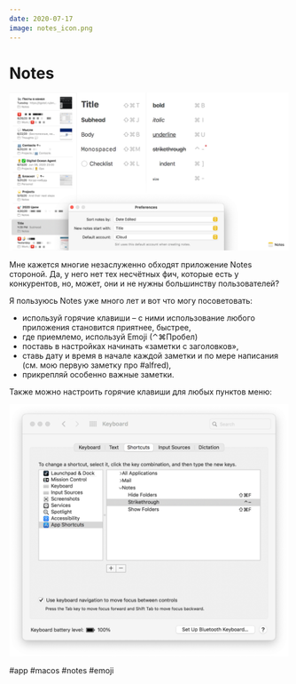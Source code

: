 ```yaml
---
date: 2020-07-17
image: notes_icon.png
---
```


# Notes

![Notes screenshot](notes.png "Notes screenshot")

Мне кажется многие незаслуженно обходят приложение Notes стороной.
Да, у него нет тех несчётных фич, которые есть у конкурентов, но, может, они и не нужны большинству пользователей?

Я пользуюсь Notes уже много лет и вот что могу посоветовать:

- используй горячие клавиши – с ними использование любого приложения становится приятнее, быстрее,
- где приемлемо, используй Emoji (⌃⌘Пробел)
- поставь в настройках начинать «заметки с заголовков»,
- ставь дату и время в начале каждой заметки и по мере написания (см. мою первую заметку про #alfred),
- прикрепляй особенно важные заметки.

Также можно настроить горячие клавиши для любых пунктов меню:

![Notes additional hotkeys](notes_additional_hotkeys.png "Notes additional hotkeys")

#app #macos #notes #emoji
